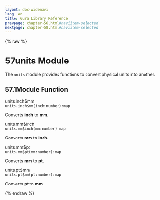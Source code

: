 ```yaml
---
layout: doc-widenavi
lang: en
title: Gura Library Reference
prevpage: chapter-56.html#naviitem-selected
nextpage: chapter-58.html#naviitem-selected
---
```

{% raw %}
<h1><span class="caption-index-1">57</span>units Module</h1>
<p>
The <code class="highlighter-rouge">units</code> module provides functions to convert physical units into another.
</p>
<h2><span class="caption-index-2">57.1</span><a name="anchor-57-1"></a>Module Function</h2>
<div class="h5">units.inch$mm</div>
<div class="mb-2"><i class="fas fa-caret-right mr-2"></i><code>units.inch$mm(inch:number):map</code></div>
<p>
Converts <strong>inch</strong> to <strong>mm</strong>.
</p>
<div class="h5">units.mm$inch</div>
<div class="mb-2"><i class="fas fa-caret-right mr-2"></i><code>units.mm$inch(mm:number):map</code></div>
<p>
Converts <strong>mm</strong> to <strong>inch</strong>.
</p>
<div class="h5">units.mm$pt</div>
<div class="mb-2"><i class="fas fa-caret-right mr-2"></i><code>units.mm$pt(mm:number):map</code></div>
<p>
Converts <strong>mm</strong> to <strong>pt</strong>.
</p>
<div class="h5">units.pt$mm</div>
<div class="mb-2"><i class="fas fa-caret-right mr-2"></i><code>units.pt$mm(pt:number):map</code></div>
<p>
Converts <strong>pt</strong> to <strong>mm</strong>.
</p>
{% endraw %}
